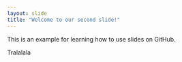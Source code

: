 ```yaml
---
layout: slide
title: "Welcome to our second slide!"
---
```

This is an example for learning how to use slides on GitHub.

Tralalala
